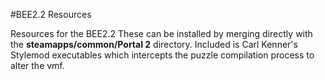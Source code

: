 #BEE2.2 Resources


Resources for the BEE2.2
These can be installed by merging directly with the **steamapps/common/Portal 2** directory.
Included is Carl Kenner's Stylemod executables which intercepts the puzzle compilation process to alter the vmf.

